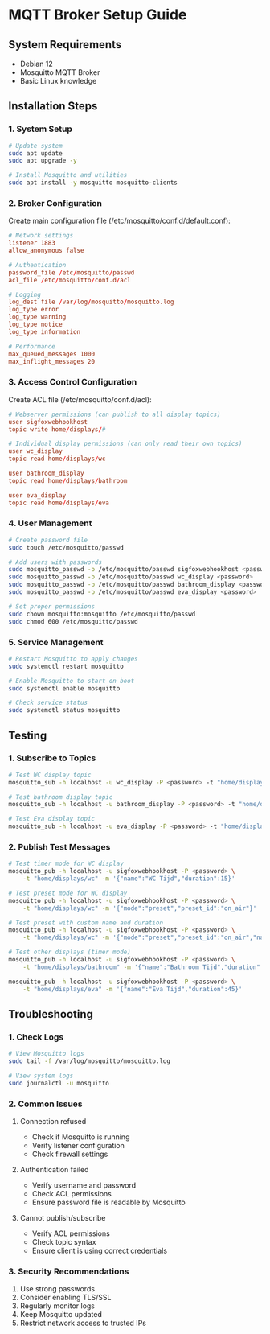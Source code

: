# MQTT Broker Setup Guide

## System Requirements
- Debian 12
- Mosquitto MQTT Broker
- Basic Linux knowledge

## Installation Steps

### 1. System Setup
```bash
# Update system
sudo apt update
sudo apt upgrade -y

# Install Mosquitto and utilities
sudo apt install -y mosquitto mosquitto-clients
```

### 2. Broker Configuration
Create main configuration file (/etc/mosquitto/conf.d/default.conf):

```conf
# Network settings
listener 1883
allow_anonymous false

# Authentication
password_file /etc/mosquitto/passwd
acl_file /etc/mosquitto/conf.d/acl

# Logging
log_dest file /var/log/mosquitto/mosquitto.log
log_type error
log_type warning
log_type notice
log_type information

# Performance
max_queued_messages 1000
max_inflight_messages 20
```

### 3. Access Control Configuration
Create ACL file (/etc/mosquitto/conf.d/acl):

```conf
# Webserver permissions (can publish to all display topics)
user sigfoxwebhookhost
topic write home/displays/#

# Individual display permissions (can only read their own topics)
user wc_display
topic read home/displays/wc

user bathroom_display
topic read home/displays/bathroom

user eva_display
topic read home/displays/eva
```

### 4. User Management
```bash
# Create password file
sudo touch /etc/mosquitto/passwd

# Add users with passwords
sudo mosquitto_passwd -b /etc/mosquitto/passwd sigfoxwebhookhost <password>
sudo mosquitto_passwd -b /etc/mosquitto/passwd wc_display <password>
sudo mosquitto_passwd -b /etc/mosquitto/passwd bathroom_display <password>
sudo mosquitto_passwd -b /etc/mosquitto/passwd eva_display <password>

# Set proper permissions
sudo chown mosquitto:mosquitto /etc/mosquitto/passwd
sudo chmod 600 /etc/mosquitto/passwd
```

### 5. Service Management
```bash
# Restart Mosquitto to apply changes
sudo systemctl restart mosquitto

# Enable Mosquitto to start on boot
sudo systemctl enable mosquitto

# Check service status
sudo systemctl status mosquitto
```

## Testing

### 1. Subscribe to Topics
```bash
# Test WC display topic
mosquitto_sub -h localhost -u wc_display -P <password> -t "home/displays/wc"

# Test bathroom display topic
mosquitto_sub -h localhost -u bathroom_display -P <password> -t "home/displays/bathroom"

# Test Eva display topic
mosquitto_sub -h localhost -u eva_display -P <password> -t "home/displays/eva"
```

### 2. Publish Test Messages
```bash
# Test timer mode for WC display
mosquitto_pub -h localhost -u sigfoxwebhookhost -P <password> \
    -t "home/displays/wc" -m '{"name":"WC Tijd","duration":15}'

# Test preset mode for WC display
mosquitto_pub -h localhost -u sigfoxwebhookhost -P <password> \
    -t "home/displays/wc" -m '{"mode":"preset","preset_id":"on_air"}'

# Test preset with custom name and duration
mosquitto_pub -h localhost -u sigfoxwebhookhost -P <password> \
    -t "home/displays/wc" -m '{"mode":"preset","preset_id":"on_air","name":"Studio 1","duration":3600}'

# Test other displays (timer mode)
mosquitto_pub -h localhost -u sigfoxwebhookhost -P <password> \
    -t "home/displays/bathroom" -m '{"name":"Bathroom Tijd","duration":30}'

mosquitto_pub -h localhost -u sigfoxwebhookhost -P <password> \
    -t "home/displays/eva" -m '{"name":"Eva Tijd","duration":45}'
```

## Troubleshooting

### 1. Check Logs
```bash
# View Mosquitto logs
sudo tail -f /var/log/mosquitto/mosquitto.log

# View system logs
sudo journalctl -u mosquitto
```

### 2. Common Issues
1. Connection refused
   - Check if Mosquitto is running
   - Verify listener configuration
   - Check firewall settings

2. Authentication failed
   - Verify username and password
   - Check ACL permissions
   - Ensure password file is readable by Mosquitto

3. Cannot publish/subscribe
   - Verify ACL permissions
   - Check topic syntax
   - Ensure client is using correct credentials

### 3. Security Recommendations
1. Use strong passwords
2. Consider enabling TLS/SSL
3. Regularly monitor logs
4. Keep Mosquitto updated
5. Restrict network access to trusted IPs
